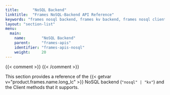 ```yaml
---
title:      "NoSQL Backend"
linktitle:  "Frames NoSQL-Backend API Reference"
keywords: "frames nosql backend, frames kv backend, frames nosql client methods, frames kv client methods, frames nosql methods, frames kv methods, frames nosql api, frames key-value api, frames kv api, frames nosql, frames key-value, frames kv, frames nosql reference, frames key-value reference, frames kv reference, nosql, key-value, kv"
layout: "section-list"
menu:
  main:
    name:       "NoSQL Backend"
    parent:     "frames-apis"
    identifier: "frames-apis-nosql"
    weight:     20
---
```

{{< comment >}}<!-- [c-ext-ref-frames] [InfInfo] (sharonl) This doc section is
  referenced from the v3io/frames README file. -->
{{< /comment >}}

This section provides a reference of the {{< getvar v="product.frames.name.long_lc" >}} NoSQL backend (`"nosql" | "kv"`) and the <api>Client</api> methods that it supports.

